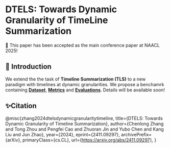 #  DTELS: Towards Dynamic Granularity of TimeLine Summarization 

🎉 This paper has been accepted as the main conference paper at NAACL 2025!

## 📌 Introduction
We extend the the task of **Timeline Summarization (TLS)** to a new paradigm with timelines at dynamic granularities. We propose a benchamrk containing **[Dataset](#Dataset)**, **[Metrics](#Metrics)** and **[Evaluations](#Evaluations)**. Details will be available soon! 

## ✨Citation 
@misc{zhang2024dtelsdynamicgranularitytimeline,
      title={DTELS: Towards Dynamic Granularity of Timeline Summarization}, 
      author={Chenlong Zhang and Tong Zhou and Pengfei Cao and Zhuoran Jin and Yubo Chen and Kang Liu and Jun Zhao},
      year={2024},
      eprint={2411.09297},
      archivePrefix={arXiv},
      primaryClass={cs.CL},
      url={https://arxiv.org/abs/2411.09297}, 
}
